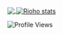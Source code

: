 <a href="https://github.com/riohorealhk?tab=repositories">
  <img align="center" src="https://github-readme-stats.vercel.app/api/top-langs/?username=riohorealhk&hide=scheme&count_private=true&title_color=EC5061&text_color=FBDCDF&icon_color=E89F9A&bg_color=0D1117" />
</a>
<a href="https://github.com/riohorealhk?tab=repositories">
  <img align="center" src="https://github-readme-stats.vercel.app/api?username=riohorealhk&show_icons=true&line_height=33&count_private=true&title_color=EC5061&text_color=FBDCDF&icon_color=E89F9A&bg_color=0D1117" alt="Rioho stats" />
</a>

![Profile Views](https://komarev.com/ghpvc/?username=riohorealhk)
